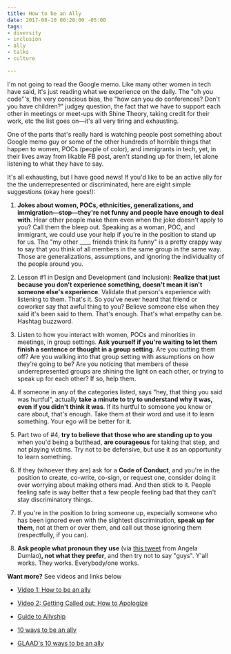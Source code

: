 ```yaml
---
title: How to be an Ally
date: 2017-08-10 00:28:00 -05:00
tags:
- diversity
- inclusion
- ally
- talks
- culture

---
```


I'm not going to read the Google memo. Like many other women in tech have said, it's just reading what we experience on the daily. The "oh you code"'s, the very conscious bias, the "how can you do conferences? Don't you have children?" judgey question, the fact that we have to support each other in meetings or meet-ups with Shine Theory, taking credit for their work, etc the list goes on—it's all very tiring and exhausting. 

One of the parts that's really hard is watching people post something about Google memo guy or some of the other hundreds of horrible things that happen to women, POCs (people of color), and immigrants in tech, yet, in their lives away from likable FB post, aren't standing up for them, let alone listening to what they have to say. 

It's all exhausting, but I have good news! If you'd like to be an active ally for the the underrepresented or discriminated, here are eight simple suggestions (okay here goes!):

1) **Jokes about women, POCs, ethnicities, generalizations, and immigration—stop—they're not funny and people have enough to deal with**. Hear other people make them even when the joke doesn't apply to you? Call them the bleep out. Speaking as a woman, POC, and immigrant, we could use your help if you're in the position to stand up for us. The "my other ____ friends think its funny" is a pretty crappy way to say that you think of all members in the same group in the same way. Those are generalizations, assumptions, and ignoring the individuality of the people around you.

2) Lesson #1 in Design and Development (and Inclusion): **Realize that just because you don't experience something, doesn't mean it isn't someone else's experience**. Validate that person's experience with listening to them. That's it. So you've never heard that friend or coworker say that awful thing to you? Believe someone else when they said it's been said to them. That's enough. That's what empathy can be. Hashtag buzzword.

3) Listen to how you interact with women, POCs and minorities in meetings, in group settings. **Ask yourself if you're waiting to let them finish a sentence or thought in a group setting**. Are you cutting them off? Are you walking into that group setting with assumptions on how they're going to be? Are you noticing that members of these underrepresented groups are shining the light on each other, or trying to speak up for each other? If so, help them.

4) If someone in any of the categories listed, says "hey, that thing you said was hurtful", actually **take a minute to try to understand why it was, even if you didn't think it was**. If its hurtful to someone you know or care about, that's enough. Take them at their word and use it to learn something. Your ego will be better for it.

5) Part two of #4, **try to believe that those who are standing up to you** when you'd being a butthead, **are courageous** for taking that step, and not playing victims. Try not to be defensive, but use it as an opportunity to learn something. 

 6) If they (whoever they are) ask for a **Code of Conduct**, and you're in the position to create, co-write, co-sign, or request one, consider doing it over worrying about making others mad. And then stick to it. People feeling safe is way better that a few people feeling bad that they can't stay discriminatory things. 

7) If you're in the position to bring someone up, especially someone who has been ignored even with the slightest discrimination, **speak up for them**, not at them or over them, and call out those ignoring them (respectfully, if you can).

8) **Ask people what pronoun they use** (via [this tweet](https://twitter.com/angelacdumlao/status/886698018279444480) from Angela Dumlao)**, not what they prefer**, and then try not to say "guys". Y'all works. They works. Everybody/one works.

**Want more?** See videos and links below 

- [Video 1: How to be an ally](https://samkapila.com/2014/12/09/five-tips-on-how-to-be-an-ally-video.html)

- [Video 2: Getting Called out: How to Apologize](https://www.youtube.com/watch?v=C8xJXKYL8pU)

- [Guide to Allyship](https://www.guidetoallyship.com/)

- [10 ways to be an ally](https://everydayfeminism.com/2013/11/things-allies-need-to-know/)

- [GLAAD's 10 ways to be an ally](https://www.glaad.org/resources/ally/2)